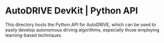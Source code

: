 # AutoDRIVE DevKit | Python API

This directory hosts the Python API for AutoDRIVE, which can be used to easily develop autonomous driving algorithms, especially those employing learning-based techniques.
